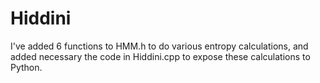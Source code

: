 # Hiddini

I've added 6 functions to HMM.h to do various entropy calculations, and added necessary the code in Hiddini.cpp to expose these calculations to Python.
